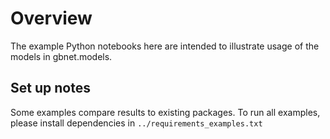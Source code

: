 # Overview

The example Python notebooks here are intended to illustrate usage of the models in gbnet.models.

## Set up notes

Some examples compare results to existing packages. To run all examples, please install dependencies in `../requirements_examples.txt`